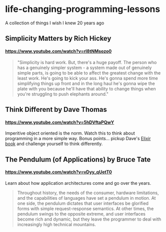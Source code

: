 # life-changing-programming-lessons
A collection of things I wish I knew 20 years ago


## Simplicity Matters by Rich Hickey

#### https://www.youtube.com/watch?v=rI8tNMsozo0

> "Simplicity is hard work. But, there's a huge payoff. The person who has a genuinely simpler system - a system made out of genuinely simple parts, is going to be able to affect the greatest change with the least work. He's going to kick your ass. He's gonna spend more time simplifying things up front and in the long haul he's gonna wipe the plate with you because he'll have that ability to change things when you're struggling to push elephants around."



## Think Different by Dave Thomas
#### https://www.youtube.com/watch?v=5hDVftaPQwY

Imperitive object oriented is the norm. Watch this to think about programming in a more simple way. Bonus points... pickup Dave's [Elixir book](http://www.amazon.com/Programming-Elixir-Functional-Concurrent-Pragmatic/dp/1937785580) and challenge yourself to think differently.




## The Pendulum (of Applications) by Bruce Tate
#### https://www.youtube.com/watch?v=vDyy_qUetT0

Learn about how application architectures come and go over the years.

> Throughout history, the needs of the consumer, hardware limitations, and the capabilities of languages have set a pendulum in motion. At one side, the pendulum dictates that user interfaces be glorified forms with simple request-response semantics. At other times, the pendulum swings to the opposite extreme, and user interfaces become rich and dynamic, but they leave the programmer to deal with increasingly high technical mountains.
